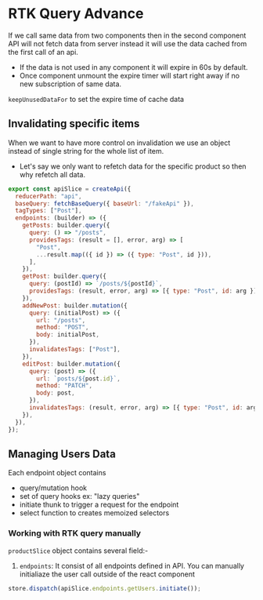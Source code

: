# RTK Query Advance

If we call same data from two components then in the second component API will not fetch data from server instead it will use the data cached from the first call of an api.

- If the data is not used in any component it will expire in 60s by default.
- Once component unmount the expire timer will start right away if no new subscription of same data.

`keepUnusedDataFor` to set the expire time of cache data

## Invalidating specific items

When we want to have more control on invalidation we use an object instead of single string for the whole list of item.

- Let's say we only want to refetch data for the specific product so then why refetch all data.

```js
export const apiSlice = createApi({
  reducerPath: "api",
  baseQuery: fetchBaseQuery({ baseUrl: "/fakeApi" }),
  tagTypes: ["Post"],
  endpoints: (builder) => ({
    getPosts: builder.query({
      query: () => "/posts",
      providesTags: (result = [], error, arg) => [
        "Post",
        ...result.map(({ id }) => ({ type: "Post", id })),
      ],
    }),
    getPost: builder.query({
      query: (postId) => `/posts/${postId}`,
      providesTags: (result, error, arg) => [{ type: "Post", id: arg }],
    }),
    addNewPost: builder.mutation({
      query: (initialPost) => ({
        url: "/posts",
        method: "POST",
        body: initialPost,
      }),
      invalidatesTags: ["Post"],
    }),
    editPost: builder.mutation({
      query: (post) => ({
        url: `posts/${post.id}`,
        method: "PATCH",
        body: post,
      }),
      invalidatesTags: (result, error, arg) => [{ type: "Post", id: arg.id }],
    }),
  }),
});
```

## Managing Users Data

Each endpoint object contains

- query/mutation hook
- set of query hooks ex: "lazy queries"
- initiate thunk to trigger a request for the endpoint
- select function to creates memoized selectors

### Working with RTK query manually

`productSlice` object contains several field:-

1. `endpoints`: It consist of all endpoints defined in API.
   You can manually initialiaze the user call outside of the react component

```js
store.dispatch(apiSlice.endpoints.getUsers.initiate());
```
